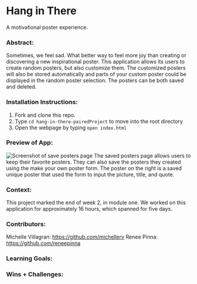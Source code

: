 # Hang in There  
A motivational poster experience.

### Abstract:
Sometimes, we feel sad. What better way to feel more joy than creating or discovering a new inspirational poster. This application allows its users to create random posters, but also customize them. The customized posters will also be stored automatically and parts of your custom poster could be displayed in the random poster selection. The posters can be both saved and deleted. 


### Installation Instructions:
1. Fork and clone this repo.
2. Type `cd hang-in-there-pairedProject` to move into the root directory
3. Open the webpage by typing `open index.html`

### Preview of App:
![Screenshot of save posters page](https://file%2B.vscode-resource.vscode-cdn.net/Users/michellevillagran/Turing/Mod1/projects/hang-in-there-pairedProject/readme-imgs/Screen%20Shot%202023-05-21%20at%209.23.54%20AM.png?version%3D1684683280325)
The saved posters page allows users to keep their favorite posters. They can also save the posters they created using the make your own poster form. The poster on the right is a saved unique poster that used the form to input the picture, title, and quote. 

### Context:
This project marked the end of week 2, in module one. We worked on this application for approximately 16 hours, which spanned for five days. 

### Contributors:
Michelle Villagran: https://github.com/michellerv
Renee Pinna: https://github.com/reneepinna

### Learning Goals:
[//]: <> (What were the learning goals of this project? What tech did you work with?)

### Wins + Challenges:
[//]: <> (What are 2-3 wins you have from this project? What were some challenges you faced - and how did you get over them?)
